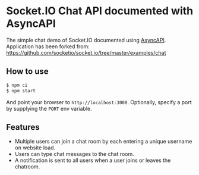 
# Socket.IO Chat API documented with AsyncAPI

The simple chat demo of Socket.IO documented using [AsyncAPI](https://www.asyncapi.com/).
Application has been forked from: <https://github.com/socketio/socket.io/tree/master/examples/chat>

## How to use

```bash
$ npm ci
$ npm start
```

And point your browser to `http://localhost:3000`. Optionally, specify
a port by supplying the `PORT` env variable.

## Features

- Multiple users can join a chat room by each entering a unique username
on website load.
- Users can type chat messages to the chat room.
- A notification is sent to all users when a user joins or leaves
the chatroom.
